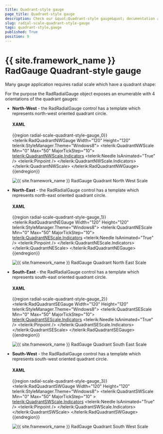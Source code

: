 ```yaml
---
title: Quadrant-style gauge
page_title: Quadrant-style gauge
description: Check our &quot;Quadrant-style gauge&quot; documentation article for the RadGauge {{ site.framework_name }} control.
slug: radial-scale-quadrant-style-gauge
tags: quadrant-style,gauge
published: True
position: 9
---
```


# {{ site.framework_name }} RadGauge Quadrant-style gauge

Many gauge application requires radial scale which have a quadrant shape: 

For the purpose the RadRadialGauge object exposes an enumerable with 4 orientations of the quadrant gauges:

* __North-West__ - the RadRadialGauge control has a template which represents north-west oriented quadrant circle.          

	#### __XAML__
	{{region radial-scale-quadrant-style-gauge_0}}
		<telerik:RadQuadrantNWGauge Width="120" Height="120" telerik:StyleManager.Theme="Windows8">
			<telerik:QuadrantNWScale Min="0" Max="50" MajorTickStep="10">
				<telerik:QuadrantNWScale.Indicators>
					<telerik:Needle IsAnimated="True" />
					<telerik:Pinpoint />
				</telerik:QuadrantNWScale.Indicators>
			</telerik:QuadrantNWScale>
		</telerik:RadQuadrantNWGauge>
	{{endregion}}

	![{{ site.framework_name }} RadGauge Quadrant North West Scale](images/QuadrantNWGauge.png)

* __North-East__ - the RadRadialGauge control has a template which represents north-east oriented quadrant circle.          

	#### __XAML__
	{{region radial-scale-quadrant-style-gauge_1}}
		<telerik:RadQuadrantNEGauge Width="120" Height="120" telerik:StyleManager.Theme="Windows8">
			<telerik:QuadrantNEScale Min="0" Max="50" MajorTickStep="10">
				<telerik:QuadrantNEScale.Indicators>
					<telerik:Needle IsAnimated="True" />
					<telerik:Pinpoint />
				</telerik:QuadrantNEScale.Indicators>
			</telerik:QuadrantNEScale>
		</telerik:RadQuadrantNEGauge>
	{{endregion}}

	![{{ site.framework_name }} RadGauge Quadrant North East Scale](images/QuadrantNEGauge.png)

* __South-East__ - the RadRadialGauge control has a template which represents south-east oriented quadrant circle.

	#### __XAML__
	{{region radial-scale-quadrant-style-gauge_2}}
		<telerik:RadQuadrantSEGauge Width="120" Height="120" telerik:StyleManager.Theme="Windows8">
			<telerik:QuadrantSEScale Min="0" Max="50" MajorTickStep="10">
				<telerik:QuadrantSEScale.Indicators>
					<telerik:Needle IsAnimated="True" />
					<telerik:Pinpoint />
				</telerik:QuadrantSEScale.Indicators>
			</telerik:QuadrantSEScale>
		</telerik:RadQuadrantSEGauge>
	{{endregion}}

	![{{ site.framework_name }} RadGauge Quadrant South East Scale](images/QuadrantSEGauge.png)

* __South-West__ - the RadRadialGauge control has a template which represents south-west oriented quadrant circle.          

	#### __XAML__
	{{region radial-scale-quadrant-style-gauge_3}}
		<telerik:RadQuadrantSWGauge Width="120" Height="120" telerik:StyleManager.Theme="Windows8">
			<telerik:QuadrantSWScale Min="0" Max="50" MajorTickStep="10" >
				<telerik:QuadrantSWScale.Indicators>
					<telerik:Needle IsAnimated="True" />
					<telerik:Pinpoint />
				</telerik:QuadrantSWScale.Indicators>
			</telerik:QuadrantSWScale>
		</telerik:RadQuadrantSWGauge>
	{{endregion}}

	![{{ site.framework_name }} RadGauge Quadrant South West Scale](images/QuadrantSWGauge.png)